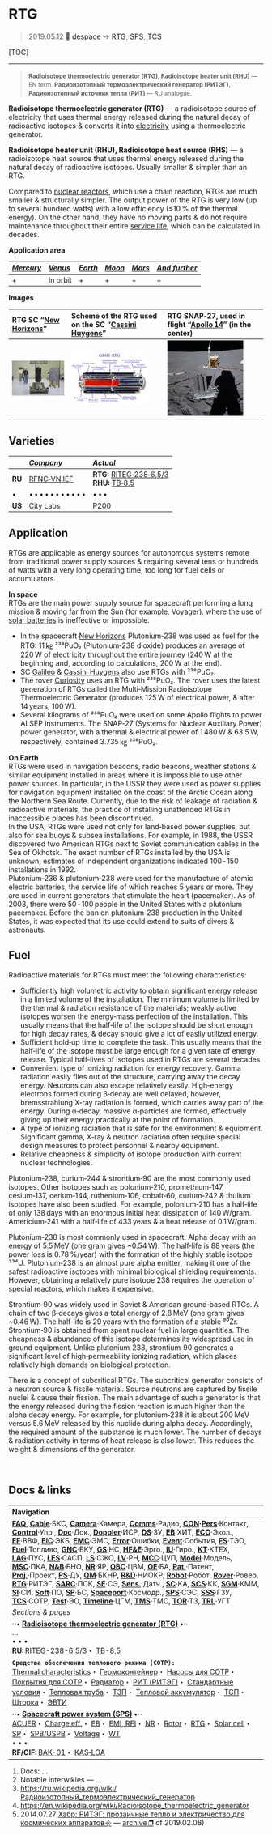 # RTG
> 2019.05.12 [🚀](../index/index.md) [despace](index.md) → [RTG](rtg.md), [SPS](sps.md), [TCS](tcs.md)

[TOC]

---

> <small>**Radioisotope thermoelectric generator (RTG), Radioisotope heater unit (RHU)** — EN term. **Радиоизотопный термоэлектрический генератор (РИТЭГ), Радиоизотопный источник тепла (РИТ)** — RU analogue.</small>

**Radioisotope thermoelectric generator (RTG)** — a radioisotope source of electricity that uses thermal energy released during the natural decay of radioactive isotopes & converts it into [electricity](sps.md) using a thermoelectric generator.

**Radioisotope heater unit (RHU), Radioisotope heat source (RHS)** — a radioisotope heat source that uses thermal energy released during the natural decay of radioactive isotopes. Usually smaller & simpler than an RTG.

Compared to [nuclear reactors](nr.md), which use a chain reaction, RTGs are much smaller & structurally simpler. The output power of the RTG is very low (up to several hundred watts) with a low efficiency (≤10 % of the thermal energy). On the other hand, they have no moving parts & do not require maintenance throughout their entire [service life](lifetime.md), which can be calculated in decades.

**Application area**

|*[Mercury](mercury.md)*|*[Venus](venus.md)*|*[Earth](earth.md)*|*[Moon](moon.md)*|*[Mars]( mars.md)*|*[And further](index.md)*|
|:--|:--|:--|:--|:--|:--|
|+|In orbit|+|+|+|+|

**Images**

|RTG SC “[New Horizons](new_horizons.md)”| Scheme of the RTG used on the SC “[Cassini Huygens](cassini_huygens.md)”|RTG SNAP‑27, used in flight “[Apollo 14](apollo_14.md)” (in the center)|
|:--|:--|:--|
|[![](f/rtg/rtg_new_horizons_rtg_in_phsf_thumb.jpg)](f/rtg/rtg_new_horizons_rtg_in_phsf.jpg)|[![](f/rtg/rtg_cutdrawing_of_an_gphs-rtg_thumb.jpg)](f/rtg/rtg_cutdrawing_of_an_gphs-rtg.jpg)|[![](f/rtg/rtg_alsep_apollo_14_rtg_thumb.jpg)](f/rtg/rtg_alsep_apollo_14_rtg.jpg)|



## Varieties
| |*[Company](contact.md)*|*Actual*|
|:--|:--|:--|
|**RU**|[RFNC‑VNIIEF](zz_vniief.md)|**RTG:** [RITEG‑238‑6,5/3](rtg_238_6_5_3.md)<br> **RHU:** [TB‑8,5](tb_8_5.md)|
|•|• • • • • • • • • • •|• • •|
|**US**|City Labs|P200|



## Application
RTGs are applicable as energy sources for autonomous systems remote from traditional power supply sources & requiring several tens or hundreds of watts with a very long operating time, too long for fuel cells or accumulators.


**In space**  
RTGs are the main power supply source for spacecraft performing a long mission & moving far from the Sun (for example, [Voyager](voyager.md)), where the use of [solar batteries](sp.md) is ineffective or impossible.

   - In the spacecraft [New Horizons](new_horizons.md) Plutonium‑238 was used as fuel for the RTG: 11 ㎏ ²³⁸PuO₂ (Plutonium‑238 dioxide) produces an average of 220 W of electricity throughout the entire journey (240 W at the beginning and, according to calculations, 200 W at the end).
   - SC [Galileo](galileo.md) & [Cassini Huygens](cassini_huygens.md) also use RTGs with ²³⁸PuO₂.
   - The rover [Curiosity](msl.md) uses an RTG with ²³⁸PuO₂. The rover uses the latest generation of RTGs called the Multi‑Mission Radioisotope Thermoelectric Generator (produces 125 W of electrical power, & after 14 years, 100 W).
   - Several kilograms of ²³⁸PuO₂ were used on some Apollo flights to power ALSEP instruments. The SNAP‑27 (Systems for Nuclear Auxiliary Power) power generator, with a thermal & electrical power of 1 480 W & 63.5 W, respectively, contained 3.735 ㎏ ²³⁸PuO₂.


**On Earth**  
RTGs were used in navigation beacons, radio beacons, weather stations & similar equipment installed in areas where it is impossible to use other power sources. In particular, in the USSR they were used as power supplies for navigation equipment installed on the coast of the Arctic Ocean along the Northern Sea Route. Currently, due to the risk of leakage of radiation & radioactive materials, the practice of installing unattended RTGs in inaccessible places has been discontinued.  
In the USA, RTGs were used not only for land‑based power supplies, but also for sea buoys & subsea installations. For example, in 1988, the USSR discovered two American RTGs next to Soviet communication cables in the Sea of ​​Okhotsk. The exact number of RTGs installed by the USA is unknown, estimates of independent organizations indicated 100 ‑ 150 installations in 1992.  
Plutonium‑236 & plutonium‑238 were used for the manufacture of atomic electric batteries, the service life of which reaches 5 years or more. They are used in current generators that stimulate the heart (pacemaker). As of 2003, there were 50 ‑ 100 people in the United States with a plutonium pacemaker. Before the ban on plutonium‑238 production in the United States, it was expected that its use could extend to suits of divers & astronauts.



## Fuel
Radioactive materials for RTGs must meet the following characteristics:

   - Sufficiently high volumetric activity to obtain significant energy release in a limited volume of the installation. The minimum volume is limited by the thermal & radiation resistance of the materials; weakly active isotopes worsen the energy‑mass perfection of the installation. This usually means that the half‑life of the isotope should be short enough for high decay rates, & decay should give a lot of easily utilized energy.
   - Sufficient hold‑up time to complete the task. This usually means that the half‑life of the isotope must be large enough for a given rate of energy release. Typical half‑lives of isotopes used in RTGs are several decades.
   - Convenient type of ionizing radiation for energy recovery. Gamma radiation easily flies out of the structure, carrying away the decay energy. Neutrons can also escape relatively easily. High‑energy electrons formed during β‑decay are well delayed, however, bremsstrahlung X‑ray radiation is formed, which carries away part of the energy. During α‑decay, massive α‑particles are formed, effectively giving up their energy practically at the point of formation.
   - A type of ionizing radiation that is safe for the environment & equipment. Significant gamma, X‑ray & neutron radiation often require special design measures to protect personnel & nearby equipment.
   - Relative cheapness & simplicity of isotope production with current nuclear technologies.

Plutonium‑238, curium‑244 & strontium‑90 are the most commonly used isotopes. Other isotopes such as polonium‑210, promethium‑147, cesium‑137, cerium‑144, ruthenium‑106, cobalt‑60, curium‑242 & thulium isotopes have also been studied. For example, polonium‑210 has a half‑life of only 138 days with an enormous initial heat dissipation of 140 W/gram. Americium‑241 with a half‑life of 433 years & a heat release of 0.1 W/gram.

Plutonium‑238 is most commonly used in spacecraft. Alpha decay with an energy of 5.5 MeV (one gram gives ~0.54 W). The half‑life is 88 years (the power loss is 0.78 %/year) with the formation of the highly stable isotope ²³⁴U. Plutonium‑238 is an almost pure alpha emitter, making it one of the safest radioactive isotopes with minimal biological shielding requirements. However, obtaining a relatively pure isotope 238 requires the operation of special reactors, which makes it expensive.

Strontium‑90 was widely used in Soviet & American ground‑based RTGs. A chain of two β‑decays gives a total energy of 2.8 MeV (one gram gives ~0.46 W). The half‑life is 29 years with the formation of a stable ⁹⁰Zr. Strontium‑90 is obtained from spent nuclear fuel in large quantities. The cheapness & abundance of this isotope determines its widespread use in ground equipment. Unlike plutonium‑238, strontium‑90 generates a significant level of high‑permeability ionizing radiation, which places relatively high demands on biological protection.

There is a concept of subcritical RTGs. The subcritical generator consists of a neutron source & fissile material. Source neutrons are captured by fissile nuclei & cause their fission. The main advantage of such a generator is that the energy released during the fission reaction is much higher than the alpha decay energy. For example, for plutonium‑238 it is about 200 MeV versus 5.6 MeV released by this nuclide during alpha decay. Accordingly, the required amount of the substance is much lower. The number of decays & radiation activity in terms of heat release is also lower. This reduces the weight & dimensions of the generator.



<p style="page-break-after:always"> </p>

## Docs & links
|Navigation|
|:--|
|**[FAQ](faq.md)**, **[Cable](cable.md)**·БКС, **[Camera](cam.md)**·Камера, **[Comms](comms.md)**·Радио, **[CON](contact.md)·[Pers](person.md)**·Контакт, **[Control](control.md)**·Упр., **[Doc](doc.md)**·Док., **[Doppler](doppler.md)**·ИСР, **[DS](ds.md)**·ЗУ, **[EB](eb.md)**·ХИТ, **[ECO](ecology.md)**·Экол., **[EF](ef.md)**·ВВФ, **[ElC](elc.md)**·ЭКБ, **[EMC](emc.md)**·ЭМС, **[Error](error.md)**·Ошибки, **[Event](event.md)**·События, **[FS](fs.md)**·ТЭО, **[Fuel](fuel.md)**·Топливо, **[GNC](gnc.md)**·БКУ, **[GS](scs.md)**·НС, **[HF&E](hfe.md)**·Эрго., **[IU](iu.md)**·Гиро., **[KT](kt.md)**·КТЕХ, **[LAG](lag.md)**·ПУC, **[LES](les.md)**·САСП, **[LS](ls.md)**·СЖО, **[LV](lv.md)**·РН, **[MCC](mcc.md)**·ЦУП, **[Model](model.md)**·Модель, **[MSC](sc.md)**·ПКА, **[N&B](nnb.md)**·БНО, **[NR](nr.md)**·ЯР, **[OBC](obc.md)**·ЦВМ, **[OE](oe.md)**·БА, **[Pat.](патент.md)**·Патент, **[Proj.](project.md)**·Проект, **[PS](ps.md)**·ДУ, **[QM](qm.md)**·БКНР, **[R&D](rnd.md)**·НИОКР, **[Robot](robotics.md)**·Робот, **[Rover](rover.md)**·Ровер, **[RTG](rtg.md)**·РИТЭГ, **[SARC](sarc.md)**·ПСК, **[SE](se.md)**·СЭ, **[Sens.](sensor.md)**·Датч., **[SC](sc.md)**·КА, **[SCS](scs.md)**·КК, **[SGM](sgm.md)**·КММ, **[SI](si.md)**·СИ, **[Soft](soft.md)**·ПО, **[SP](sp.md)**·БС, **[Spaceport](spaceport.md)**·Космодр., **[SPS](sps.md)**·СЭС, **[SSS](sss.md)**·ГЗУ, **[TCS](tcs.md)**·СОТР, **[Test](test.md)**·ЭО, **[Timeline](timeline.md)**·ЦГМ, **[TMS](tms.md)**·ТМС, **[TOR](tor.md)**·ТЗ, **[TRL](trl.md)**·УГТ|
|*Sections & pages*|
|**··• [Radioisotope thermoelectric generator (RTG)](rtg.md) •··**<br> … <br>• • •<br> **RU:** [RITEG-238-6,5/3](rtg_238_6_5_3.md)・ [TB-8,5](tb_8_5.md)|
|**`Средства обеспечения теплового режима (СОТР):`**<br> [Thermal characteristics](thermal_chars.md)・ [Гермоконтейнер](гермоконтейнер.md)・ [Насосы для СОТР](сотр_насос.md)・ [Покрытия для СОТР](сотр_покрытия.md)・ [Радиатор](радиатор.md)・ [РИТ (РИТЭГ)](rtg.md)・ [Стандартные условия](sctp.md)・ [Тепловая труба](hp.md)・ [ТЗП](hs.md)・ [Тепловой аккумулятор](heat_bank.md)・ [ТСП](tsp.md)・ [Шторка](thermal_curtain.md)・ [ЭВТИ](mli.md)|
|**··• [Spacecraft power system (SPS)](sps.md) •··**<br> [ACUER](acuer.md)・ [Charge eff.](charge_eff.md)・ [EB](eb.md)・ [EMI, RFI](emi.md)・ [NR](nr.md)・ [Rotor](rotor.md)・ [RTG](rtg.md)・ [Solar cell](sp.md)・ [SP](sp.md)・ [SPB/USPB](suspb.md)・ [Voltage](voltage.md)・ [WT](wt.md)<br>• • •<br> **RF/CIF:** [BAK-01](bak_01.md)・ [KAS‑LOA](kas_loa.md)|

   1. Docs: …
   1. Notable interwikies — …
   1. <https://ru.wikipedia.org/wiki/Радиоизотопный_термоэлектрический_генератор>
   1. <https://en.wikipedia.org/wiki/Radioisotope_thermoelectric_generator>
   1. 2014.07.27 [Хабр: РИТЭГ: прозаичные тепло и электричество для космических аппаратов ⎆](https://habr.com/ru/post/231197/) — [archive ❐](f/archive/20140727_1.pdf) of 2019.02.08)
